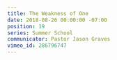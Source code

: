 ```yaml
---
title: The Weakness of One
date: 2018-08-26 00:00:00 -07:00
position: 19
series: Summer School
communicator: Pastor Jason Graves
vimeo_id: 286796747
---
```


